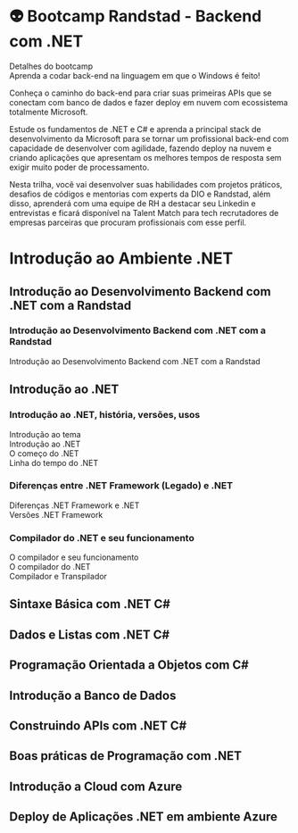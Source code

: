 
# 👽 Bootcamp Randstad - Backend com .NET

Detalhes do bootcamp\
Aprenda a codar back-end na linguagem em que o Windows é feito!

Conheça o caminho do back-end para criar suas primeiras APIs que se conectam com banco de dados e fazer deploy em nuvem com ecossistema totalmente Microsoft.

Estude os fundamentos de .NET e C# e aprenda a principal stack de desenvolvimento da Microsoft para se tornar um profissional back-end com capacidade de desenvolver com agilidade, fazendo deploy na nuvem e criando aplicações que apresentam os melhores tempos de resposta sem exigir muito poder de processamento.

Nesta trilha, você vai desenvolver suas habilidades com projetos práticos, desafios de códigos e mentorias com experts da DIO e Randstad, além disso, aprenderá com uma equipe de RH a destacar seu Linkedin e entrevistas e ficará disponível na Talent Match para tech recrutadores de empresas parceiras que procuram profissionais com esse perfil.

# Introdução ao Ambiente .NET

## Introdução ao Desenvolvimento Backend com .NET com a Randstad
### Introdução ao Desenvolvimento Backend com .NET com a Randstad
Introdução ao Desenvolvimento Backend com .NET com a Randstad

## Introdução ao .NET
### Introdução ao .NET, história, versões, usos
Introdução ao tema\
Introdução ao .NET\
O começo do .NET\
Linha do tempo do .NET

### Diferenças entre .NET Framework (Legado) e .NET
Diferenças .NET Framework e .NET\
Versões .NET Framework

### Compilador do .NET e seu funcionamento
O compilador e seu funcionamento\
O compilador do .NET\
Compilador e Transpilador

## Sintaxe Básica com .NET C#

## Dados e Listas com .NET C#

## Programação Orientada a Objetos com C#

## Introdução a Banco de Dados

## Construindo APIs com .NET C#

## Boas práticas de Programação com .NET

## Introdução a Cloud com Azure

## Deploy de Aplicações .NET em ambiente Azure
